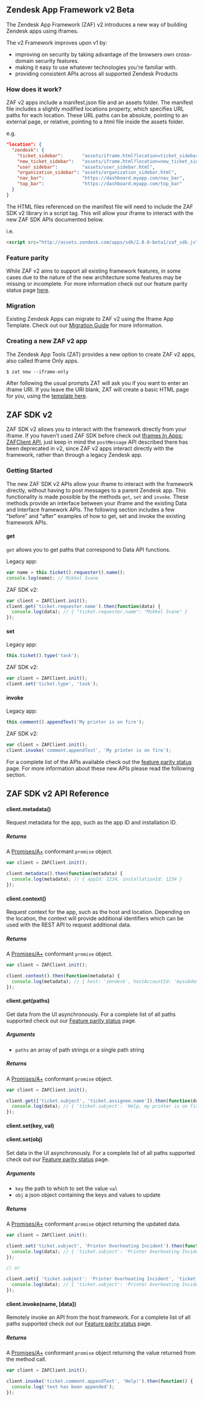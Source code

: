 ## Zendesk App Framework v2 Beta
The Zendesk App Framework (ZAF) v2 introduces a new way of building Zendesk apps using iframes.

The v2 Framework improves upon v1 by:
- improving on security by taking advantage of the browsers own cross-domain security features.
- making it easy to use whatever technologies you're familiar with.
- providing consistent APIs across all supported Zendesk Products

### How does it work?
ZAF v2 apps include a manifest.json file and an assets folder. The manifest file includes a slightly modified locations property, which specifies URL paths for each location. These URL paths can be absolute, pointing to an external page, or relative, pointing to a html file inside the assets folder.

e.g.
```json
"location": {
  "zendesk": {
    "ticket_sidebar":       "assets/iframe.html?location=ticket_sidebar",
    "new_ticket_sidebar":   "assets/iframe.html?location=new_ticket_sidebar",
    "user_sidebar":         "assets/user_sidebar.html",
    "organization_sidebar": "assets/organization_sidebar.html",
    "nav_bar":              "https://dashboard.myapp.com/nav_bar",
    "top_bar":              "https://dashboard.myapp.com/top_bar"
  }
}
```

The HTML files referenced on the manifest file will need to include the ZAF SDK v2 library in a script tag. This will allow your iframe to interact with the new ZAF SDK APIs documented below.

i.e.
```html
<script src="http://assets.zendesk.com/apps/sdk/2.0.0-beta1/zaf_sdk.js"></script>
```

### Feature parity
While ZAF v2 aims to support all existing framework features, in some cases due to the nature of the new architecture some features may be missing or incomplete. For more information check out our feature parity status page [here]().

### Migration
Existing Zendesk Apps can migrate to ZAF v2 using the Iframe App Template. Check out our [Migration Guide]() for more information.

### Creating a new ZAF v2 app
The Zendesk App Tools (ZAT) provides a new option to create ZAF v2 apps, also called Iframe Only apps.

```
$ zat new --iframe-only
```

After following the usual prompts ZAT will ask you if you want to enter an iframe URI. If you leave the URI blank, ZAT will create a basic HTML page for you, using the [template here](https://github.com/zendesk/zendesk_apps_tools/blob/master/app_template_iframe/assets/iframe.html).

## ZAF SDK v2
ZAF SDK v2 allows you to interact with the framework directly from your iframe. If you haven't used ZAF SDK before check out [Iframes In Apps: ZAFClient API](./iframes_in_apps#zafclient-api), just keep in mind the `postMessage` API described there has been deprecated in v2, since ZAF v2 apps interact directly with the framework, rather than through a legacy Zendesk app.

### Getting Started
The new ZAF SDK v2 APIs allow your iframe to interact with the framework directly, without having to post messages to a parent Zendesk app. This functionality is made possible by the methods `get`, `set` and `invoke`. These methods provide an interface between your iframe and the existing Data and Interface framework APIs. The following section includes a few "before" and "after" examples of how to get, set and invoke the existing framework APIs.

#### get
`get` allows you to get paths that correspond to Data API functions.

Legacy app:
```js
var name = this.ticket().requester().name();
console.log(name); // Mikkel Svane
```

ZAF SDK v2:
```js
var client = ZAFClient.init();
client.get('ticket.requester.name').then(function(data) {
  console.log(data); // { "ticket.requester.name": "Mikkel Svane" }
});
```

#### set
Legacy app:
```js
this.ticket().type('task');
```

ZAF SDK v2:
```js
var client = ZAFClient.init();
client.set('ticket.type', 'task');
```

#### invoke
Legacy app:
```js
this.comment().appendText('My printer is on fire');
```

ZAF SDK v2:
```js
var client = ZAFClient.init();
client.invoke('comment.appendText', 'My printer is on fire');
```

For a complete list of the APIs available check out the [feature parity status]() page. For more information about these new APIs please read the following section. 

## ZAF SDK v2 API Reference

#### client.metadata()

Request metadata for the app, such as the app ID and installation ID.

##### Returns

A [Promises/A+](https://promisesaplus.com) conformant `promise` object.

```javascript
var client = ZAFClient.init();

client.metadata().then(function(metadata) {
  console.log(metadata); // { appId: 1234, installationId: 1234 }
});
```

#### client.context()

Request context for the app, such as the host and location.
Depending on the location, the context will provide additional identifiers
which can be used with the REST API to request additional data.

##### Returns

A [Promises/A+](https://promisesaplus.com) conformant `promise` object.

```javascript
var client = ZAFClient.init();

client.context().then(function(metadata) {
  console.log(metadata); // { host: 'zendesk', hostAccountId: 'mysubdomain', location: 'ticket_sidebar', ticketId: 1234 }
});
```

#### client.get(paths)

Get data from the UI asynchronously. For a complete list of all paths supported check out our [Feature parity status]() page.

##### Arguments

  * `paths` an array of path strings or a single path string

##### Returns

A [Promises/A+](https://promisesaplus.com) conformant `promise` object.

```javascript
var client = ZAFClient.init();

client.get(['ticket.subject', 'ticket.assignee.name']).then(function(data) {
  console.log(data); // { 'ticket.subject': 'Help, my printer is on fire', 'ticket.assignee.name': 'Mr Smith' }
});
```

#### client.set(key, val)
#### client.set(obj)

Set data in the UI asynchronously. For a complete list of all paths supported check out our [Feature parity status]() page.

##### Arguments

  * `key` the path to which to set the value `val`
  * `obj` a json object containing the keys and values to update

##### Returns

A [Promises/A+](https://promisesaplus.com) conformant `promise` object returning the updated data.

```javascript
var client = ZAFClient.init();

client.set('ticket.subject', 'Printer Overheating Incident').then(function(data) {
  console.log(data); // { 'ticket.subject': 'Printer Overheating Incident' }
});

// or

client.set({ 'ticket.subject': 'Printer Overheating Incident', 'ticket.type': 'incident' }).then(function(data) {
  console.log(data); // { 'ticket.subject': 'Printer Overheating Incident', 'ticket.type': 'incident' }
});
```

#### client.invoke(name, [data])

Remotely invoke an API from the host framework. For a complete list of all paths supported check out our [Feature parity status]() page.

##### Returns

A [Promises/A+](https://promisesaplus.com) conformant `promise` object returning the value returned from the method call.

```javascript
var client = ZAFClient.init();

client.invoke('ticket.comment.appendText', 'Help!').then(function() {
  console.log('text has been appended');
});
```
